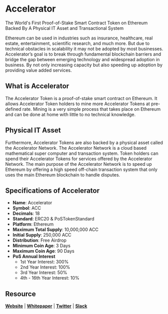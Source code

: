 # Accelerator
The World's First Proof-of-Stake Smart Contract Token on Ethereum Backed By A Physical IT Asset and Transactional System

Ethereum can be used in industries such as insurance, healthcare, real estate, entertainment, scientific research, and much more.  But due to technical obstacles in scalability it may not be adopted by most businesses.  Accelerator’s goal is to break through fundamental blockchain barriers and bridge the gap between emerging technology and widespread adoption in business.  By not only increasing capacity but also speeding up adoption by providing value added services.

## What is Accelerator
The Accelerator Token is a proof-of-stake smart contract on Ethereum.  It allows Accelerator Token holders to mine more Accelerator Tokens at pre-defined rate.  Mining is a very simple process that takes place on Ethereum and can be done at home with little to no technical knowledge. 

## Physical IT Asset
Furthermore, Accelerator Tokens are also backed by a physical asset called the Accelerator Network.   The Accelerator Network is a cloud based mathematical super computer and transaction system.  Token holders can spend their Accelerator Tokens for services offered by the Accelerator Network.  The main purpose of the Accelerator Network is to speed up Ethereum by offering a high speed off-chain transaction system that only uses the main Ethereum blockchain to handle disputes.    



## Specifications of Accelerator
* **Name**: Accelerator
* **Symbol**: ACC
* **Decimals**: 18
* **Standard**: ERC20 & PoSTokenStandard
* **Platform**: Ethereum
* **Maximum Total Supply**: 10,000,000 ACC
* **Initial Supply**: 250,000 ACC
* **Distribution**: Free Airdrop
* **Minimum Coin Age**: 3 Days
* **Maximum Coin Age**: 90 Days
* **PoS Annual Interest**
  + 1st Year Interest: 300%
  + 2nd Year Interest: 100%
  + 3rd Year Interest: 50%
  + 4th - 16th Year Interest: 10%

## Resource
**[Website](https://accelerator.network)** | **[Whitepaper](https://accelerator.network/whitepaper.pdf)** | **[Twitter](https://twitter.com/Accelerator_Net)**  | **[Slack](http://slack.accelerator.network/)**
